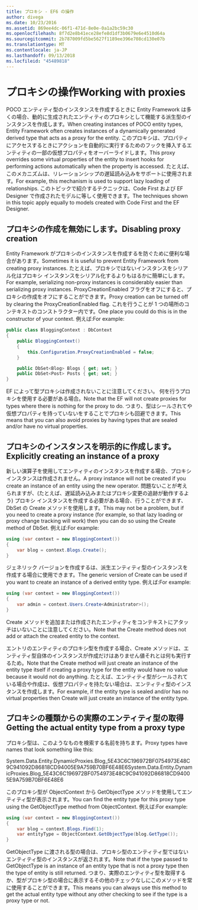 ```yaml
---
title: プロキシ - EF6 の操作
author: divega
ms.date: 10/23/2016
ms.assetid: 869ee4dc-06f1-471d-8e0e-0a1a2bc59c30
ms.openlocfilehash: 8f7d2e8b41ece28efe8d1df3b0679e6e4510d64a
ms.sourcegitcommit: 2b787009fd5be5627f1189ee396e708cd130e07b
ms.translationtype: MT
ms.contentlocale: ja-JP
ms.lasthandoff: 09/13/2018
ms.locfileid: "45489818"
---
```

# <a name="working-with-proxies"></a><span data-ttu-id="bf711-102">プロキシの操作</span><span class="sxs-lookup"><span data-stu-id="bf711-102">Working with proxies</span></span>
<span data-ttu-id="bf711-103">POCO エンティティ型のインスタンスを作成するときに Entity Framework は多くの場合、動的に生成されたエンティティのプロキシとして機能する派生型のインスタンスを作成します。</span><span class="sxs-lookup"><span data-stu-id="bf711-103">When creating instances of POCO entity types, Entity Framework often creates instances of a dynamically generated derived type that acts as a proxy for the entity.</span></span> <span data-ttu-id="bf711-104">このプロキシは、プロパティにアクセスするときにアクションを自動的に実行するためのフックを挿入するエンティティの一部の仮想プロパティをオーバーライドします。</span><span class="sxs-lookup"><span data-stu-id="bf711-104">This proxy overrides some virtual properties of the entity to insert hooks for performing actions automatically when the property is accessed.</span></span> <span data-ttu-id="bf711-105">たとえば、このメカニズムは、リレーションシップの遅延読み込みをサポートに使用されます。</span><span class="sxs-lookup"><span data-stu-id="bf711-105">For example, this mechanism is used to support lazy loading of relationships.</span></span> <span data-ttu-id="bf711-106">このトピックで紹介するテクニックは、Code First および EF Designer で作成されたモデルに等しく使用できます。</span><span class="sxs-lookup"><span data-stu-id="bf711-106">The techniques shown in this topic apply equally to models created with Code First and the EF Designer.</span></span>  

## <a name="disabling-proxy-creation"></a><span data-ttu-id="bf711-107">プロキシの作成を無効にします。</span><span class="sxs-lookup"><span data-stu-id="bf711-107">Disabling proxy creation</span></span>  

<span data-ttu-id="bf711-108">Entity Framework がプロキシのインスタンスを作成するを防ぐために便利な場合があります。</span><span class="sxs-lookup"><span data-stu-id="bf711-108">Sometimes it is useful to prevent Entity Framework from creating proxy instances.</span></span> <span data-ttu-id="bf711-109">たとえば、プロキシではないインスタンスをシリアル化はプロキシ インスタンスをシリアル化するよりもはるかに簡単にします。</span><span class="sxs-lookup"><span data-stu-id="bf711-109">For example, serializing non-proxy instances is considerably easier than serializing proxy instances.</span></span> <span data-ttu-id="bf711-110">ProxyCreationEnabled フラグをオフにすると、プロキシの作成をオフにすることができます。</span><span class="sxs-lookup"><span data-stu-id="bf711-110">Proxy creation can be turned off by clearing the ProxyCreationEnabled flag.</span></span> <span data-ttu-id="bf711-111">これを行うことが 1 つの場所のコンテキストのコンストラクター内です。</span><span class="sxs-lookup"><span data-stu-id="bf711-111">One place you could do this is in the constructor of your context.</span></span> <span data-ttu-id="bf711-112">例えば:</span><span class="sxs-lookup"><span data-stu-id="bf711-112">For example:</span></span>  

``` csharp
public class BloggingContext : DbContext
{
    public BloggingContext()
    {
        this.Configuration.ProxyCreationEnabled = false;
    }  

    public DbSet<Blog> Blogs { get; set; }
    public DbSet<Post> Posts { get; set; }
}
```  

<span data-ttu-id="bf711-113">EF によって型プロキシは作成されないことに注意してください。 何を行うプロキシを使用する必要がある場合。</span><span class="sxs-lookup"><span data-stu-id="bf711-113">Note that the EF will not create proxies for types where there is nothing for the proxy to do.</span></span> <span data-ttu-id="bf711-114">つまり、型はシールされてや仮想プロパティを持っていないをすることでプロキシも回避できます。</span><span class="sxs-lookup"><span data-stu-id="bf711-114">This means that you can also avoid proxies by having types that are sealed and/or have no virtual properties.</span></span>  

## <a name="explicitly-creating-an-instance-of-a-proxy"></a><span data-ttu-id="bf711-115">プロキシのインスタンスを明示的に作成します。</span><span class="sxs-lookup"><span data-stu-id="bf711-115">Explicitly creating an instance of a proxy</span></span>  

<span data-ttu-id="bf711-116">新しい演算子を使用してエンティティのインスタンスを作成する場合、プロキシ インスタンスは作成されません。</span><span class="sxs-lookup"><span data-stu-id="bf711-116">A proxy instance will not be created if you create an instance of an entity using the new operator.</span></span> <span data-ttu-id="bf711-117">問題ないことが考えられますが、(たとえば、遅延読み込みまたはプロキシ変更の追跡が動作するよう) プロキシ インスタンスを作成する必要がある場合、行うことができます、DbSet の Create メソッドを使用します。</span><span class="sxs-lookup"><span data-stu-id="bf711-117">This may not be a problem, but if you need to create a proxy instance (for example, so that lazy loading or proxy change tracking will work) then you can do so using the Create method of DbSet.</span></span> <span data-ttu-id="bf711-118">例えば:</span><span class="sxs-lookup"><span data-stu-id="bf711-118">For example:</span></span>  

``` csharp
using (var context = new BloggingContext())
{
    var blog = context.Blogs.Create();
}
```  

<span data-ttu-id="bf711-119">ジェネリック バージョンを作成するは、派生エンティティ型のインスタンスを作成する場合に使用できます。</span><span class="sxs-lookup"><span data-stu-id="bf711-119">The generic version of Create can be used if you want to create an instance of a derived entity type.</span></span> <span data-ttu-id="bf711-120">例えば:</span><span class="sxs-lookup"><span data-stu-id="bf711-120">For example:</span></span>  

``` csharp
using (var context = new BloggingContext())
{
    var admin = context.Users.Create<Administrator>();
}
```  

<span data-ttu-id="bf711-121">Create メソッドを追加または作成されたエンティティをコンテキストにアタッチはいないことに注意してください。</span><span class="sxs-lookup"><span data-stu-id="bf711-121">Note that the Create method does not add or attach the created entity to the context.</span></span>  

<span data-ttu-id="bf711-122">エントリのエンティティのプロキシ型を作成する場合、Create メソッドは、エンティティ型自体のインスタンスが作成だけはありません値それとは何も実行するため。</span><span class="sxs-lookup"><span data-stu-id="bf711-122">Note that the Create method will just create an instance of the entity type itself if creating a proxy type for the entity would have no value because it would not do anything.</span></span> <span data-ttu-id="bf711-123">たとえば、エンティティ型がシールされている場合や作成は、仮想プロパティを持たない場合は、エンティティ型のインスタンスを作成します。</span><span class="sxs-lookup"><span data-stu-id="bf711-123">For example, if the entity type is sealed and/or has no virtual properties then Create will just create an instance of the entity type.</span></span>  

## <a name="getting-the-actual-entity-type-from-a-proxy-type"></a><span data-ttu-id="bf711-124">プロキシの種類からの実際のエンティティ型の取得</span><span class="sxs-lookup"><span data-stu-id="bf711-124">Getting the actual entity type from a proxy type</span></span>  

<span data-ttu-id="bf711-125">プロキシ型は、このようなものを検索する名前を持ちます。</span><span class="sxs-lookup"><span data-stu-id="bf711-125">Proxy types have names that look something like this:</span></span>  

<span data-ttu-id="bf711-126">System.Data.Entity.DynamicProxies.Blog_5E43C6C196972BF0754973E48C9C941092D86818CD94005E9A759B70BF6E48E6</span><span class="sxs-lookup"><span data-stu-id="bf711-126">System.Data.Entity.DynamicProxies.Blog_5E43C6C196972BF0754973E48C9C941092D86818CD94005E9A759B70BF6E48E6</span></span>  

<span data-ttu-id="bf711-127">このプロキシ型が ObjectContext から GetObjectType メソッドを使用してエンティティ型が表示されます。</span><span class="sxs-lookup"><span data-stu-id="bf711-127">You can find the entity type for this proxy type using the GetObjectType method from ObjectContext.</span></span> <span data-ttu-id="bf711-128">例えば:</span><span class="sxs-lookup"><span data-stu-id="bf711-128">For example:</span></span>  

``` csharp
using (var context = new BloggingContext())
{
    var blog = context.Blogs.Find(1);
    var entityType = ObjectContext.GetObjectType(blog.GetType());
}
```  

<span data-ttu-id="bf711-129">GetObjectType に渡される型の場合は、プロキシ型のエンティティ型ではないエンティティ型のインスタンスが返されます。</span><span class="sxs-lookup"><span data-stu-id="bf711-129">Note that if the type passed to GetObjectType is an instance of an entity type that is not a proxy type then the type of entity is still returned.</span></span> <span data-ttu-id="bf711-130">つまり、実際のエンティティ型を取得するか、型がプロキシ型の場合に表示するその他のチェックなしにこのメソッドを常に使用することができます。</span><span class="sxs-lookup"><span data-stu-id="bf711-130">This means you can always use this method to get the actual entity type without any other checking to see if the type is a proxy type or not.</span></span>  
